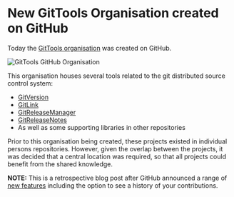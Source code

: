 ﻿---
Title: GitTools organisation created on GitHub
Published: 15/4/2015
Tags:
- github
- open source
- organisation
- gittools
---

# New GitTools Organisation created on GitHub

Today the [GitTools organisation](https://github.com/GitTools) was created on GitHub.

![GitTools GitHub Organisation](https://gep13wpstorage.blob.core.windows.net/gep13/2015/4/15/gittools-organisation.png)

This organisation houses several tools related to the git distributed source control system:

- [GitVersion](https://github.com/GitTools/GitVersion)
- [GitLink](https://github.com/GitTools/GitLink)
- [GitReleaseManager](https://github.com/GitTools/GitReleaseManager)
- [GitReleaseNotes](https://github.com/GitTools/GitReleaseNotes)
- As well as some supporting libraries in other repositories

Prior to this organisation being created, these projects existed in individual persons repositories.  However, given the overlap between the projects, it was decided that a central location was required, so that all projects could benefit from the shared knowledge.

**NOTE:** This is a retrospective blog post after GitHub announced a range of [new features](https://github.com/blog/2256-a-whole-new-github-universe-announcing-new-tools-forums-and-features) including the option to see a history of your contributions.
